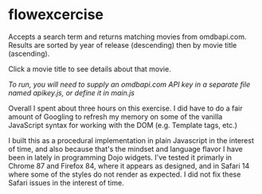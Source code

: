 # flowexcercise 

Accepts a search term and returns matching movies from omdbapi.com.  Results are sorted by year of release (descending) then by movie title (ascending).  

Click a movie title to see details about that movie.

*To run, you will need to supply an omdbapi.com API key in a separate file named apikey.js, or define it in main.js*

Overall I spent about three hours on this exercise.  I did have to do a fair amount of Googling to refresh my memory on some of the vanilla JavaScript syntax for working with the DOM (e.g. Template tags, etc.)

I built this as a procedural implementation in plain Javascript in the interest of time, and also because that's the mindset and language flavor I have been in lately in programming Dojo widgets.  I've tested it primarly in Chrome 87 and Firefox 84, where it appears as designed, and in Safari 14 where some of the styles do not render as expected.  I did not fix these Safari issues in the interest of time.
